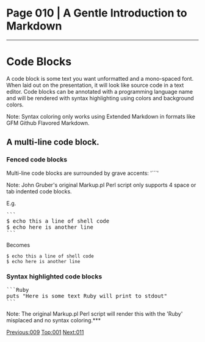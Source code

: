# Page 010 | A Gentle Introduction to Markdown
***

# Code Blocks

A code block is some text you want unformatted and a mono-spaced font.
When laid out on the presentation, it will look like source code in a
text editor. Code blocks can be annotated with a programming language name and
will be rendered with syntax highlighting using colors and background colors.

Note: Syntax coloring only works using Extended Markdown in formats like GFM
Github Flavored Markdown.


## A multi-line code block.

### Fenced code blocks

Multi-line code blocks are surrounded by grave accents: '```'

Note: John Gruber's original Markup.pl Perl script only supports 4 space or tab
indented code blocks.

E.g.

<pre>
```
$ echo this a line of shell code
$ echo here is another line
```
</pre>

Becomes

    $ echo this a line of shell code
    $ echo here is another line

### Syntax highlighted code blocks


<pre>
```Ruby
puts "Here is some text Ruby will print to stdout"
```
</pre>




Note: The original Markup.pl Perl script
will render this with the 'Ruby' misplaced and no syntax coloring.***

[Previous:009](009-links.md) [Top:001](001-intro_bio.md) [Next:011](011-final_thoughts.md)
